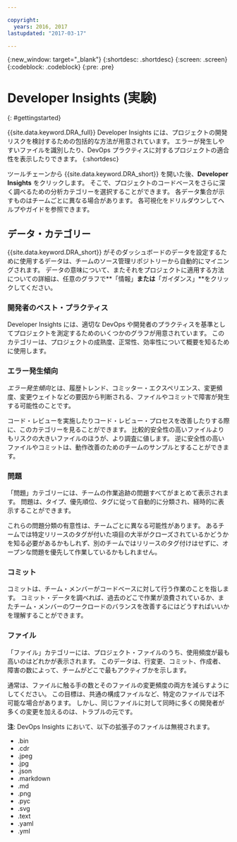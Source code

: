 ```yaml
---

copyright:
  years: 2016, 2017
lastupdated: "2017-03-17"

---
```


{:new_window: target="_blank"}
{:shortdesc: .shortdesc}
{:screen: .screen}
{:codeblock: .codeblock}
{:pre: .pre}

# Developer Insights (実験)
{: #gettingstarted}

{{site.data.keyword.DRA_full}} Developer Insights には、プロジェクトの開発リスクを検討するための包括的な方法が用意されています。
エラーが発生しやすいファイルを識別したり、DevOps プラクティスに対するプロジェクトの適合性を表示したりできます。
{:shortdesc}

ツールチェーンから {{site.data.keyword.DRA_short}} を開いた後、**Developer Insights** をクリックします。
そこで、プロジェクトのコードベースをさらに深く調べるための分析カテゴリーを選択することができます。
各データ集合が示すものはチームごとに異なる場合があります。
各可視化をドリルダウンしてヘルプやガイドを参照できます。
 

## データ・カテゴリー
{{site.data.keyword.DRA_short}} がそのダッシュボードのデータを設定するために使用するデータは、チームのソース管理リポジトリーから自動的にマイニングされます。
データの意味について、またそれをプロジェクトに適用する方法についての詳細は、任意のグラフで**「情報」**または**「ガイダンス」**をクリックしてください。


### 開発者のベスト・プラクティス

Developer Insights には、適切な DevOps や開発者のプラクティスを基準としてプロジェクトを測定するためのいくつかのグラフが用意されています。
このカテゴリーは、プロジェクトの成熟度、正常性、効率性について概要を知るために使用します。
 

### エラー発生傾向

*エラー発生傾向*とは、履歴トレンド、コミッター・エクスペリエンス、変更頻度、変更ウェイトなどの要因から判断される、ファイルやコミットで障害が発生する可能性のことです。
 

コード・レビューを実施したりコード・レビュー・プロセスを改善したりする際に、このカテゴリーを見ることができます。
比較的安全性の高いファイルよりもリスクの大きいファイルのほうが、より調査に値します。
逆に安全性の高いファイルやコミットは、動作改善のためのチームのサンプルとすることができます。


### 問題

「問題」カテゴリーには、チームの作業追跡の問題すべてがまとめて表示されます。
問題は、タイプ、優先順位、タグに従って自動的に分類され、経時的に表示することができます。
 

これらの問題分類の有意性は、チームごとに異なる可能性があります。
あるチームでは特定リリースのタグが付いた項目の大半がクローズされているかどうかを知る必要があるかもしれず、別のチームではリリースのタグ付けはせずに、オープンな問題を優先して作業しているかもしれません。
  

### コミット

コミットは、チーム・メンバーがコードベースに対して行う作業のことを指します。
コミット・データを調べれば、過去のどこで作業が浪費されているか、またチーム・メンバーのワークロードのバランスを改善するにはどうすればいいかを理解することができます。
 

### ファイル

「ファイル」カテゴリーには、プロジェクト・ファイルのうち、使用頻度が最も高いのはどれかが表示されます。
このデータは、行変更、コミット、作成者、障害の数によって、チームがどこで最もアクティブかを示します。
 

通常は、ファイルに触る手の数とそのファイルの変更頻度の両方を減らすようにしてください。
この目標は、共通の構成ファイルなど、特定のファイルでは不可能な場合があります。
しかし、同じファイルに対して同時に多くの開発者が多くの変更を加えるのは、トラブルの元です。
 

**注**: DevOps Insights において、以下の拡張子のファイルは無視されます。


* .bin
* .cdr
* .jpeg
* .jpg
* .json
* .markdown
* .md
* .png
* .pyc
* .svg
* .text
* .yaml
* .yml

